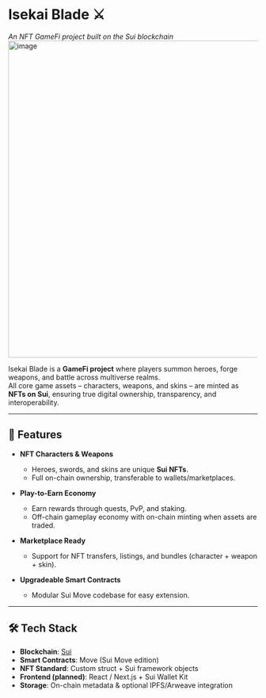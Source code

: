 # Isekai Blade ⚔️  
*An NFT GameFi project built on the Sui blockchain*  
<img width="1280" height="640" alt="image" src="https://github.com/user-attachments/assets/067daa36-3590-4aa2-8555-f81bbb93218a" />

Isekai Blade is a **GameFi project** where players summon heroes, forge weapons, and battle across multiverse realms.  
All core game assets – characters, weapons, and skins – are minted as **NFTs on Sui**, ensuring true digital ownership, transparency, and interoperability.  

---

## 🌌 Features  

- **NFT Characters & Weapons**  
  - Heroes, swords, and skins are unique **Sui NFTs**.  
  - Full on-chain ownership, transferable to wallets/marketplaces.  

- **Play-to-Earn Economy**  
  - Earn rewards through quests, PvP, and staking.  
  - Off-chain gameplay economy with on-chain minting when assets are traded.  

- **Marketplace Ready**  
  - Support for NFT transfers, listings, and bundles (character + weapon + skin).  

- **Upgradeable Smart Contracts**  
  - Modular Sui Move codebase for easy extension.  

---

## 🛠️ Tech Stack  

- **Blockchain**: [Sui](https://sui.io/)  
- **Smart Contracts**: Move (Sui Move edition)  
- **NFT Standard**: Custom struct + Sui framework objects  
- **Frontend (planned)**: React / Next.js + Sui Wallet Kit  
- **Storage**: On-chain metadata & optional IPFS/Arweave integration  
